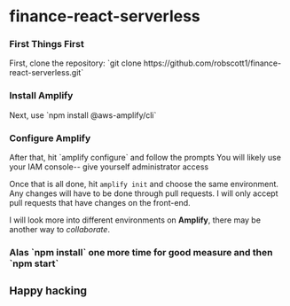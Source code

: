 # finance-react-serverless
<h3> First Things First </h3>
First, clone the repository: `git clone https://github.com/robscott1/finance-react-serverless.git`

<h3>Install Amplify</h3>
Next, use `npm install @aws-amplify/cli`

<h3>Configure Amplify</h3>
After that, hit `amplify configure` and follow the prompts
You will likely use your IAM console-- give yourself administrator access

Once that is all done, hit `amplify init` and choose the same environment. Any changes will have to be done through pull requests. I will only accept pull requests that have changes on the front-end.

I will look more into different environments on **Amplify**, there may be another way to *collaborate*.
  
<h3>Alas<h/3>
`npm install` one more time for good measure and then `npm start`

<h3>Happy hacking</h3>
